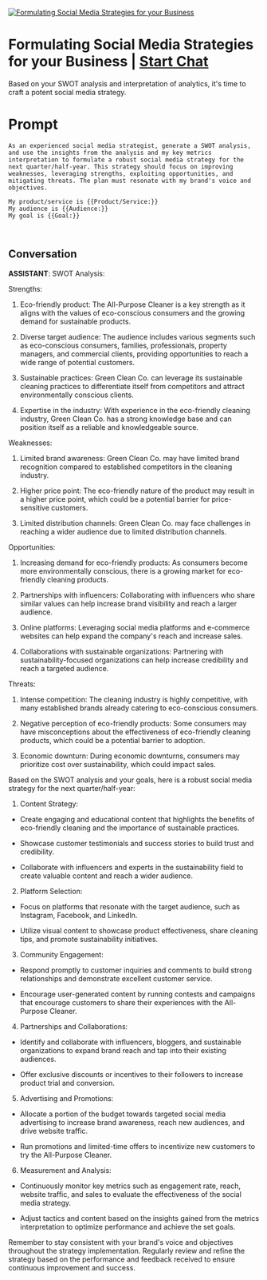 
[![Formulating Social Media Strategies for your Business](https://flow-prompt-covers.s3.us-west-1.amazonaws.com/icon/vintage/vint_5.png)](https://gptcall.net/chat.html?data=%7B%22contact%22%3A%7B%22id%22%3A%22AkkmyCyCDIvjIbZVNlgj7%22%2C%22flow%22%3Atrue%7D%7D)
# Formulating Social Media Strategies for your Business | [Start Chat](https://gptcall.net/chat.html?data=%7B%22contact%22%3A%7B%22id%22%3A%22AkkmyCyCDIvjIbZVNlgj7%22%2C%22flow%22%3Atrue%7D%7D)
Based on your SWOT analysis and interpretation of analytics, it's time to craft a potent social media strategy. 

# Prompt

```
As an experienced social media strategist, generate a SWOT analysis, and use the insights from the analysis and my key metrics interpretation to formulate a robust social media strategy for the next quarter/half-year. This strategy should focus on improving weaknesses, leveraging strengths, exploiting opportunities, and mitigating threats. The plan must resonate with my brand's voice and objectives.

My product/service is {{Product/Service:}} 
My audience is {{Audience:}}
My goal is {{Goal:}}



```

## Conversation

**ASSISTANT**: SWOT Analysis:



Strengths:

1. Eco-friendly product: The All-Purpose Cleaner is a key strength as it aligns with the values of eco-conscious consumers and the growing demand for sustainable products.

2. Diverse target audience: The audience includes various segments such as eco-conscious consumers, families, professionals, property managers, and commercial clients, providing opportunities to reach a wide range of potential customers.

3. Sustainable practices: Green Clean Co. can leverage its sustainable cleaning practices to differentiate itself from competitors and attract environmentally conscious clients.

4. Expertise in the industry: With experience in the eco-friendly cleaning industry, Green Clean Co. has a strong knowledge base and can position itself as a reliable and knowledgeable source.



Weaknesses:

1. Limited brand awareness: Green Clean Co. may have limited brand recognition compared to established competitors in the cleaning industry.

2. Higher price point: The eco-friendly nature of the product may result in a higher price point, which could be a potential barrier for price-sensitive customers.

3. Limited distribution channels: Green Clean Co. may face challenges in reaching a wider audience due to limited distribution channels.



Opportunities:

1. Increasing demand for eco-friendly products: As consumers become more environmentally conscious, there is a growing market for eco-friendly cleaning products.

2. Partnerships with influencers: Collaborating with influencers who share similar values can help increase brand visibility and reach a larger audience.

3. Online platforms: Leveraging social media platforms and e-commerce websites can help expand the company's reach and increase sales.

4. Collaborations with sustainable organizations: Partnering with sustainability-focused organizations can help increase credibility and reach a targeted audience.



Threats:

1. Intense competition: The cleaning industry is highly competitive, with many established brands already catering to eco-conscious consumers.

2. Negative perception of eco-friendly products: Some consumers may have misconceptions about the effectiveness of eco-friendly cleaning products, which could be a potential barrier to adoption.

3. Economic downturn: During economic downturns, consumers may prioritize cost over sustainability, which could impact sales.



Based on the SWOT analysis and your goals, here is a robust social media strategy for the next quarter/half-year:



1. Content Strategy:

- Create engaging and educational content that highlights the benefits of eco-friendly cleaning and the importance of sustainable practices.

- Showcase customer testimonials and success stories to build trust and credibility.

- Collaborate with influencers and experts in the sustainability field to create valuable content and reach a wider audience.



2. Platform Selection:

- Focus on platforms that resonate with the target audience, such as Instagram, Facebook, and LinkedIn.

- Utilize visual content to showcase product effectiveness, share cleaning tips, and promote sustainability initiatives.



3. Community Engagement:

- Respond promptly to customer inquiries and comments to build strong relationships and demonstrate excellent customer service.

- Encourage user-generated content by running contests and campaigns that encourage customers to share their experiences with the All-Purpose Cleaner.



4. Partnerships and Collaborations:

- Identify and collaborate with influencers, bloggers, and sustainable organizations to expand brand reach and tap into their existing audiences.

- Offer exclusive discounts or incentives to their followers to increase product trial and conversion.



5. Advertising and Promotions:

- Allocate a portion of the budget towards targeted social media advertising to increase brand awareness, reach new audiences, and drive website traffic.

- Run promotions and limited-time offers to incentivize new customers to try the All-Purpose Cleaner.



6. Measurement and Analysis:

- Continuously monitor key metrics such as engagement rate, reach, website traffic, and sales to evaluate the effectiveness of the social media strategy.

- Adjust tactics and content based on the insights gained from the metrics interpretation to optimize performance and achieve the set goals.



Remember to stay consistent with your brand's voice and objectives throughout the strategy implementation. Regularly review and refine the strategy based on the performance and feedback received to ensure continuous improvement and success.


